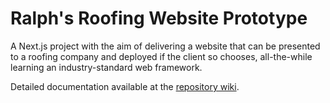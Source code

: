 # Ralph's Roofing Website Prototype

A Next.js project with the aim of delivering a website that can be presented to a roofing company and deployed if the client so chooses, all-the-while learning an industry-standard web framework.

Detailed documentation available at the [repository wiki](https://github.com/james-plimmer/ralphsroofing/wiki).
